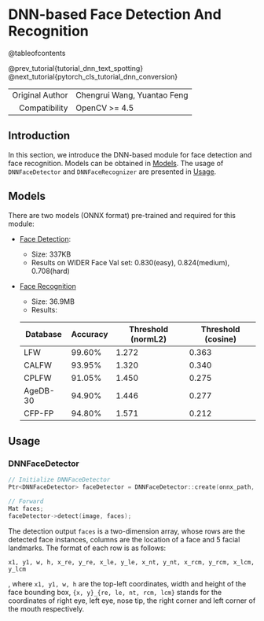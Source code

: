 # DNN-based Face Detection And Recognition

@tableofcontents

@prev_tutorial{tutorial_dnn_text_spotting}
@next_tutorial{pytorch_cls_tutorial_dnn_conversion}

| | |
| -: | :- |
| Original Author | Chengrui Wang, Yuantao Feng |
| Compatibility | OpenCV >= 4.5 |

## Introduction

In this section, we introduce the DNN-based module for face detection and face recognition. Models can be obtained in [Models](#Models). The usage of `DNNFaceDetector` and `DNNFaceRecognizer` are presented in [Usage](#Usage).

## Models

There are two models (ONNX format) pre-trained and required for this module:
- [Face Detection](https://github.com/ShiqiYu/libfacedetection.train/tree/master/tasks/task1/onnx):
    - Size: 337KB
    - Results on WIDER Face Val set: 0.830(easy), 0.824(medium), 0.708(hard)
- [Face Recognition](https://drive.google.com/file/d/1ClK9WiB492c5OZFKveF3XiHCejoOxINW/view?usp=sharing)
    - Size: 36.9MB
    - Results:

    | Database | Accuracy | Threshold (normL2) | Threshold (cosine) |
    | -------- | -------- | ------------------ | ------------------ |
    | LFW      | 99.60%   | 1.272              | 0.363              |
    | CALFW    | 93.95%   | 1.320              | 0.340              |
    | CPLFW    | 91.05%   | 1.450              | 0.275              |
    | AgeDB-30 | 94.90%   | 1.446              | 0.277              |
    | CFP-FP   | 94.80%   | 1.571              | 0.212              |

## Usage

### DNNFaceDetector

```cpp
// Initialize DNNFaceDetector
Ptr<DNNFaceDetector> faceDetector = DNNFaceDetector::create(onnx_path, image.size(), score_thresh, nms_thresh, top_k);

// Forward
Mat faces;
faceDetector->detect(image, faces);
```

The detection output `faces` is a two-dimension array, whose rows are the detected face instances, columns are the location of a face and 5 facial landmarks. The format of each row is as follows:

```
x1, y1, w, h, x_re, y_re, x_le, y_le, x_nt, y_nt, x_rcm, y_rcm, x_lcm, y_lcm
```
, where `x1, y1, w, h` are the top-left coordinates, width and height of the face bounding box, `{x, y}_{re, le, nt, rcm, lcm}` stands for the coordinates of right eye, left eye, nose tip, the right corner and left corner of the mouth respectively.
